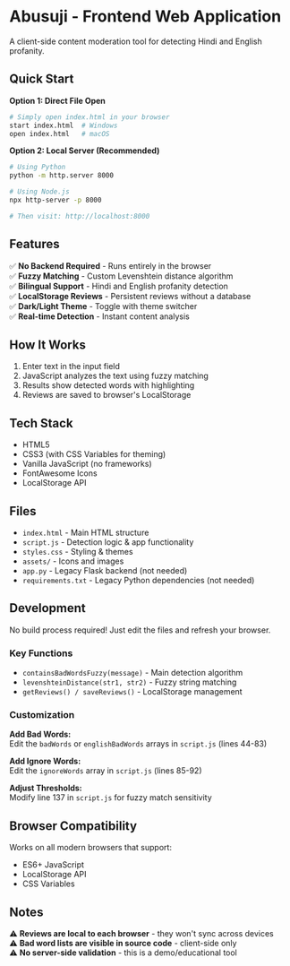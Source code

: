# Abusuji - Frontend Web Application

A client-side content moderation tool for detecting Hindi and English profanity.

## Quick Start

**Option 1: Direct File Open**
```bash
# Simply open index.html in your browser
start index.html  # Windows
open index.html   # macOS
```

**Option 2: Local Server (Recommended)**
```bash
# Using Python
python -m http.server 8000

# Using Node.js
npx http-server -p 8000

# Then visit: http://localhost:8000
```

## Features

✅ **No Backend Required** - Runs entirely in the browser  
✅ **Fuzzy Matching** - Custom Levenshtein distance algorithm  
✅ **Bilingual Support** - Hindi and English profanity detection  
✅ **LocalStorage Reviews** - Persistent reviews without a database  
✅ **Dark/Light Theme** - Toggle with theme switcher  
✅ **Real-time Detection** - Instant content analysis

## How It Works

1. Enter text in the input field
2. JavaScript analyzes the text using fuzzy matching
3. Results show detected words with highlighting
4. Reviews are saved to browser's LocalStorage

## Tech Stack

- HTML5
- CSS3 (with CSS Variables for theming)
- Vanilla JavaScript (no frameworks)
- FontAwesome Icons
- LocalStorage API

## Files

- `index.html` - Main HTML structure
- `script.js` - Detection logic & app functionality
- `styles.css` - Styling & themes
- `assets/` - Icons and images
- `app.py` - Legacy Flask backend (not needed)
- `requirements.txt` - Legacy Python dependencies (not needed)

## Development

No build process required! Just edit the files and refresh your browser.

### Key Functions

- `containsBadWordsFuzzy(message)` - Main detection algorithm
- `levenshteinDistance(str1, str2)` - Fuzzy string matching
- `getReviews() / saveReviews()` - LocalStorage management

### Customization

**Add Bad Words:**  
Edit the `badWords` or `englishBadWords` arrays in `script.js` (lines 44-83)

**Add Ignore Words:**  
Edit the `ignoreWords` array in `script.js` (lines 85-92)

**Adjust Thresholds:**  
Modify line 137 in `script.js` for fuzzy match sensitivity

## Browser Compatibility

Works on all modern browsers that support:
- ES6+ JavaScript
- LocalStorage API
- CSS Variables

## Notes

⚠️ **Reviews are local to each browser** - they won't sync across devices  
⚠️ **Bad word lists are visible in source code** - client-side only  
⚠️ **No server-side validation** - this is a demo/educational tool
